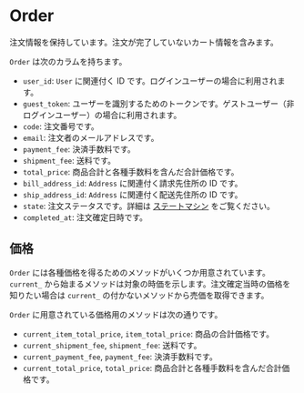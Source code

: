 # Order

注文情報を保持しています。注文が完了していないカート情報を含みます。

`Order` は次のカラムを持ちます。

- `user_id`: `User` に関連付く ID です。ログインユーザーの場合に利用されます。
- `guest_token`: ユーザーを識別するためのトークンです。ゲストユーザー（非ログインユーザー）の場合に利用されます。
- `code`: 注文番号です。
- `email`: 注文者のメールアドレスです。
- `payment_fee`: 決済手数料です。
- `shipment_fee`: 送料です。
- `total_price`: 商品合計と各種手数料を含んだ合計価格です。
- `bill_address_id`: `Address` に関連付く請求先住所の ID です。
- `ship_address_id`: `Address` に関連付く配送先住所の ID です。
- `state`: 注文ステータスです。詳細は [ステートマシン](../state_machine.md) をご覧ください。
- `completed_at`: 注文確定日時です。

## 価格

`Order` には各種価格を得るためのメソッドがいくつか用意されています。`current_` から始まるメソッドは対象の時価を示します。注文確定当時の価格を知りたい場合は `current_` の付かないメソッドから売価を取得できます。

`Order` に用意されている価格用のメソッドは次の通りです。

- `current_item_total_price`, `item_total_price`: 商品の合計価格です。
- `current_shipment_fee`, `shipment_fee`: 送料です。
- `current_payment_fee`, `payment_fee`: 決済手数料です。
- `current_total_price`, `total_price`: 商品合計と各種手数料を含んだ合計価格です。
